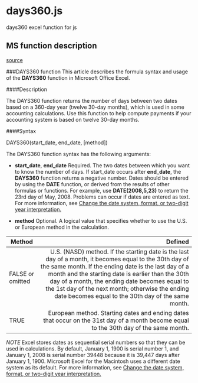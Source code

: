 # days360.js
days360 excel function for js

## MS function description
[source](https://support.office.com/en-us/article/DAYS360-function-c80baf88-68b5-464e-ad63-2215912eca43?CTT=3&CorrelationId=d71015c7-2053-4bea-999e-be08d503fb3c&ui=en-US&rs=en-US&ad=US)

###DAYS360 function
This article describes the formula syntax and usage of the **DAYS360** function in Microsoft Office Excel.

####Description

The DAYS360 function returns the number of days between two dates based on a 360-day year (twelve 30-day months), which is used in some accounting calculations. Use this function to help compute payments if your accounting system is based on twelve 30-day months.

####Syntax

DAYS360(start_date, end_date, [method])

The DAYS360 function syntax has the following arguments:

* **start_date**, **end_date**    Required. The two dates between which you want to know the number of days. 
If start_date occurs after **end_date**, the **DAYS360** function returns a negative number. 
Dates should be entered by using the **DATE** function, or derived from the results of other formulas or functions. 
For example, use **DATE(2008,5,23)** to return the 23rd day of May, 2008. Problems can occur if dates are entered as text.
For more information, see [Change the date system, format, or two-digit year interpretation.](https://support.office.com/en-us/article/Change-the-date-system-format-or-twodigit-year-interpretation-aaa2159b-4ae8-4651-8bce-d4707bc9fb9f)

* **method**    Optional. A logical value that specifies whether to use the U.S. or European method in the calculation.

|Method            | Defined                                                                                                                                                                                                                                                                                                                                                                          |
|----------------- |---------------------------------------------------------------------------------------------------------------------------------------------------------------------------------------------------------------------------------------------------------------------------------------------------------------------------------------------------------------------------------:|
|FALSE or omitted  | U.S. (NASD) method. If the starting date is the last day of a month, it becomes equal to the 30th day of the same month. If the ending date is the last day of a month and the starting date is earlier than the 30th day of a month, the ending date becomes equal to the 1st day of the next month; otherwise the ending date becomes equal to the 30th day of the same month. |
|TRUE              | European method. Starting dates and ending dates that occur on the 31st day of a month become equal to the 30th day of the same month.                                                                                                                                                                                                                                           |


*NOTE* Excel stores dates as sequential serial numbers so that they can be used in calculations. By default, January 1, 1900 is serial number 1, and January 1, 2008 is serial number 39448 because it is 39,447 days after January 1, 1900. Microsoft Excel for the Macintosh uses a different date system as its default.
For more information, see [Change the date system, format, or two-digit year interpretation.](https://support.office.com/en-us/article/Change-the-date-system-format-or-twodigit-year-interpretation-aaa2159b-4ae8-4651-8bce-d4707bc9fb9f)


